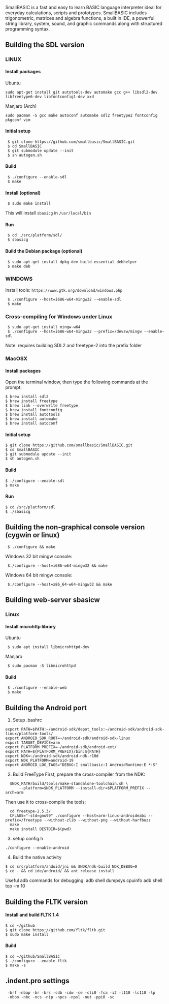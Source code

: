 SmallBASIC is a fast and easy to learn BASIC language interpreter ideal for everyday calculations, scripts and prototypes. SmallBASIC includes trigonometric, matrices and algebra functions, a built in IDE, a powerful string library, system, sound, and graphic commands along with structured programming syntax.

## Building the SDL version

### LINUX

#### Install packages

Ubuntu

```
sudo apt-get install git autotools-dev automake gcc g++ libsdl2-dev libfreetype6-dev libfontconfig1-dev xxd
```

Manjaro (Arch)

```
sudo pacman -S gcc make autoconf automake sdl2 freetype2 fontconfig pkgconf vim
```

#### Initial setup

```
 $ git clone https://github.com/smallbasic/SmallBASIC.git
 $ cd SmallBASIC
 $ git submodule update --init
 $ sh autogen.sh
```

#### Build

```
 $ ./configure --enable-sdl
 $ make
```

#### Install (optional)

```
 $ sudo make install 
```

This will install `sbasicg` in `/usr/local/bin`

#### Run

```
 $ cd ./src/platform/sdl/
 $ sbasicg
```

#### Build the Debian package (optional)

```
 $ sudo apt-get install dpkg-dev build-essential debhelper
 $ make deb
```

### WINDOWS

Install tools: `https://www.gtk.org/download/windows.php`

```
 $ ./configure --host=i686-w64-mingw32 --enable-sdl
 $ make
```

### Cross-compiling for Windows under Linux

```
 $ sudo apt-get install mingw-w64
 $ ./configure --host=i686-w64-mingw32 --prefix=/devsw/mingw --enable-sdl
```

Note: requires building SDL2 and freetype-2 into the prefix folder

### MacOSX

#### Install packages

Open the terminal window, then type the following commands at the prompt:

```
$ brew install sdl2
$ brew install freetype
$ brew link --overwrite freetype
$ brew install fontconfig
$ brew install autotools
$ brew install automake
$ brew install autoconf
```

#### Initial setup

```
$ git clone https://github.com/smallbasic/SmallBASIC.git
$ cd SmallBASIC
$ git submodule update --init
$ sh autogen.sh
```

#### Build

```
$ ./configure --enable-sdl
$ make
```

#### Run

```
$ cd /src/platform/sdl
$ ./sbasicg
```

## Building the non-graphical console version (cygwin or linux)

```
 $ ./configure && make
```

 Windows 32 bit mingw console:

```
 $./configure --host=i686-w64-mingw32 && make
```

 Windows 64 bit mingw console:

```
 $./configure --host=x86_64-w64-mingw32 && make
```

## Building web-server sbasicw

### Linux

#### Install microhttp library

Ubuntu
```
 $ sudo apt install libmicrohttpd-dev
```

Manjaro
```
 $ sudo pacman -S libmicrohttpd
```

#### Build

```
 $ ./configure --enable-web
 $ make
```

## Building the Android port

1. Setup .bashrc
```
export PATH=$PATH:~/android-sdk/depot_tools:~/android-sdk/android-sdk-linux/platform-tools/
export ANDROID_SDK_ROOT=~/android-sdk/android-sdk-linux
export TARGET_DEVICE=arm
export PLATFORM_PREFIX=~/android-sdk/android-ext/
export PATH=${PLATFORM_PREFIX}/bin:${PATH}
export NDK=~/android-sdk/android-ndk-r10d
export NDK_PLATFORM=android-19
export ANDROID_LOG_TAGS="DEBUG:I smallbasic:I AndroidRuntime:E *:S"
```

2. Build FreeType
First, prepare the cross-compiler from the NDK:
```
  $NDK_PATH/build/tools/make-standalone-toolchain.sh \
      --platform=$NDK_PLATFORM --install-dir=$PLATFORM_PREFIX --arch=arm
```
Then use it to cross-compile the tools:
```
  cd freetype-2.5.3/
  CFLAGS="-std=gnu99" ./configure --host=arm-linux-androideabi --prefix=/freetype --without-zlib --without-png --without-harfbuzz
  make
  make install DESTDIR=$(pwd)
```

3. setup config.h
```
./configure --enable-android
```

4. Build the native activity
```
$ cd src/platform/andoid/jni && $NDK/ndk-build NDK_DEBUG=0
$ cd - && cd ide/android/ && ant release install
```
Useful adb commands for debugging:
adb shell dumpsys cpuinfo
adb shell top -m 10

## Building the FLTK version

#### Install and build FLTK 1.4

```
$ cd ~/github
$ git clone https://github.com/fltk/fltk.git
$ sudo make install
```

#### Build

```
$ cd ~/github/SmallBASIC
$ ./configure --enable-fltk
$ make -s
```

## .indent.pro settings
```
 -brf -nbap -br -brs -cdb -cdw -ce -cli0 -fca -i2 -l110 -lc110 -lp
 -nbbo -nbc -ncs -nip -npcs -npsl -nut -ppi0 -sc
```
